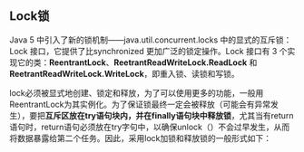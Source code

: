 ## Lock锁
Java 5 中引入了新的锁机制——java.util.concurrent.locks 中的显式的互斥锁：Lock 接口，它提供了比synchronized 更加广泛的锁定操作。Lock 接口有 3 个实现它的类：**ReentrantLock**、**ReetrantReadWriteLock.ReadLock** 和 **ReetrantReadWriteLock.WriteLock**，即重入锁、读锁和写锁。

lock必须被显式地创建、锁定和释放，为了可以使用更多的功能，一般用ReentrantLock为其实例化。为了保证锁最终一定会被释放（可能会有异常发生），要把**互斥区放在try语句块内，并在finally语句块中释放锁**，尤其当有return语句时，return语句必须放在try字句中，以确保unlock（）不会过早发生，从而将数据暴露给第二个任务。因此，采用lock加锁和释放锁的一般形式如下：
